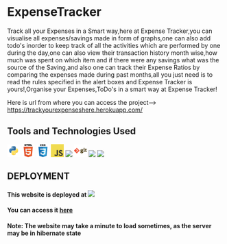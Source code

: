 # ExpenseTracker

Track all your Expenses in a Smart way,here at Expense Tracker,you can visualise all expenses/savings made in form of graphs,one can also add todo's inorder to keep track of all
the activities which are performed by one during the day,one can also view their transaction history month wise,how much was spent on which item and if there were any savings 
what was the source of the Saving,and also one can track their Expense Ratios by comparing the expenses made during past months,all you just need is to read the rules specified 
in the alert boxes and Expense Tracker is yours!,Organise your Expenses,ToDo's in a smart way at Expense Tracker!

Here is url from where you can access the project--> https://trackyourexpenseshere.herokuapp.com/

## Tools and Technologies Used

<code><img height="30" src="https://raw.githubusercontent.com/github/explore/80688e429a7d4ef2fca1e82350fe8e3517d3494d/topics/python/python.png"></code>
<code><img height="30" src="https://raw.githubusercontent.com/github/explore/80688e429a7d4ef2fca1e82350fe8e3517d3494d/topics/html/html.png"></code>
<code><img height="30" src="https://raw.githubusercontent.com/github/explore/80688e429a7d4ef2fca1e82350fe8e3517d3494d/topics/css/css.png"></code>
<code><img height="30" src="https://raw.githubusercontent.com/github/explore/80688e429a7d4ef2fca1e82350fe8e3517d3494d/topics/javascript/javascript.png"></code>
<code><img height="30" src="https://github.com/tomchen/stack-icons/raw/master/logos/bootstrap.svg"></code>
<code><img height="30" src="https://raw.githubusercontent.com/github/explore/80688e429a7d4ef2fca1e82350fe8e3517d3494d/topics/git/git.png"></code>
<code><img height="30" src="https://symbols.getvecta.com/stencil_80/56_flask.3a79b5a056.jpg"></code>
<code><img height="30" src="https://cdn.iconscout.com/icon/free/png-256/heroku-225989.png"></code>



## DEPLOYMENT

#### This website is deployed at <code><img height="30" src="https://image.flaticon.com/icons/png/512/873/873120.png"></code>
#### You can access it [here](https://trackyourexpenseshere.herokuapp.com/)
#### Note: The website may take a minute to load sometimes, as the server may be in hibernate state

